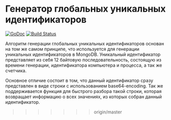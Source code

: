 # Генератор глобальных уникальных идентификаторов

[![GoDoc](https://godoc.org/github.com/mdigger/uid?status.svg)](https://godoc.org/github.com/mdigger/uid)
[![Build Status](https://travis-ci.org/mdigger/uid.svg)](https://travis-ci.org/mdigger/uid)

Алгоритм генерации глобальных уникальных идентификаторов основан на том же самом принципе, что используется для генерации уникальных идентификаторов в MongoDB. Уникальный идентификатор представляет из себя 12 байтовую последовательность, состоящую из времени генерации, идентификатора компьютера и процесса, а так же счетчика. 

Основное отличие состоит в том, что данный идентификатор сразу представлен в виде строки с использованием base64-encoding. Так же поддерживается функция для быстрого разбора такой строки, которая возвращает информацию о всех значениях, из которых собран данный идентификатор.
>>>>>>> origin/master
